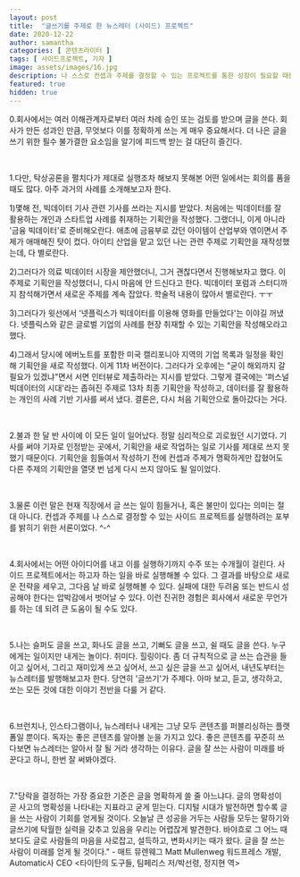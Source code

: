 ```yaml
---
layout: post
title:  "글쓰기를 주제로 한 뉴스레터 (사이드) 프로젝트"
date: 2020-12-22
author: samantha
categories: [ 콘텐츠라이터 ]
tags: [ 사이드프로젝트, 기자 ]
image: assets/images/16.jpg
description: 나 스스로 컨셉과 주제를 결정할 수 있는 프로젝트를 통한 성장이 필요할 때를 느꼈다. 주제는 뉴스레터다.
featured: true
hidden: true
---
```


0.회사에서는 여러 이해관계자로부터 여러 차례 승인 또는 검토를 받으며 글을 쓴다. 회사가 만든 성과인 만큼, 무엇보다 이를 정확하게 쓰는 게 매우 중요해서다. 더 나은 글을 쓰기 위한 필수 불가결한 요소임을 알기에 피드백 받는 걸 대단히 즐긴다.

<br/>

1.다만, 탁상공론을 펼치다가 제대로 실행조차 해보지 못해본 어떤 일에서는 회의를 품을 때도 많다. 아주 과거의 사례를 소개해보고자 한다.

1)몇해 전, 빅데이터 기사 관련 기사를 쓰라는 지시를 받았다. 처음에는 빅데이터를 잘 활용하는 개인과 스타트업 사례를 취재하는 기획안을 작성했다. 그랬더니, 이게 아니라 '금융 빅데이터'로 준비해오란다. 애초에 금융부로 갔던 아이템이 산업부와 엮이면서 주제가 애매해진 탓이 컸다. 아이티 산업을 맡고 있던 나는 관련 주제로 기획안을 재작성했는데, 다 별로란다.

2)그러다가 의료 빅데이터 시장을 제안했더니, 그거 괜찮다면서 진행해보자고 했다. 이 주제로 기획안을 작성했더니, 다시 마음에 안 드신다고 한다. 빅데이터 포럼과 스터디까지 참석해가면서 새로운 주제를 계속 잡았다. 학술적 내용이 많아서 별로란다. ㅜㅜ

3)그러다가 윗선에서 '넷플릭스가 빅데이터를 이용해 영화를 만들었다'는 이야길 꺼냈다. 넷플릭스와 같은 글로벌 기업의 사례를 현장 취재할 수 있는 기획안을 작성해오라고 했다.

4)그래서 당시에 에버노트를 포함한 미국 캘리포니아 지역의 기업 목록과 일정을 확인해 기획안을 새로 작성했다. 이게 11차 버전이다. 그러다가 오후에는 "굳이 해외까지 갈 필요가 있겠냐"면서 서면 인터뷰로 제출하라는 지시를 받았다. 그렇게 결국에는 '퍼스널 빅데이터의 시대'라는 좁혀진 주제로 13차 최종 기획안을 작성하고, 데이터를 잘 활용하는 개인의 사례 기반 기사를 써서 냈다. 결론은, 다시 처음 기획안으로 돌아갔다는 거다.

<br/>

2.불과 한 달 반 사이에 이 모든 일이 일어났다. 정말 심리적으로 괴로웠던 시기였다. 기사를 써야 기자로 인정받는 곳에서, 기획안을 새로 작업하는 일로 기사를 제대로 쓰지 못했기 때문이다. 기획안을 힘들여서 작성하기 전에 컨셉과 주제가 명확하게만 잡혔어도 다른 주제의 기획안을 열댓 번 넘게 다시 쓰지 않아도 될 일이었다.

<br/>

3.물론 이런 말은 현재 직장에서 글 쓰는 일이 힘들거나, 혹은 불만이 있다는 의미는 절대 아니다. 컨셉과 주제를 나 스스로 결정할 수 있는 사이드 프로젝트를 실행하려는 포부를 밝히기 위한 서론이었다. ^-^

<br/>

4.회사에서는 어떤 아이디어를 내고 이를 실행하기까지 수주 또는 수개월이 걸린다. 사이드 프로젝트에서는 하고자 하는 일을 바로 실행해볼 수 있다. 그 결과를 바탕으로 새로운 전략을 세우고, 그다음 날 바로 실행해볼 수 있다. 실패에 대한 두려움 또는 반드시 성공해야 한다는 압박감에서 벗어날 수 있다. 이런 진귀한 경험은 회사에서 새로운 무언가를 하는 데 되려 큰 도움이 될 수도 있다.

<br/>

5.나는 슬퍼도 글을 쓰고, 화나도 글을 쓰고, 기뻐도 글을 쓰고, 쉴 때도 글을 쓴다. 누구에게는 일이지만 내게는 놀이다. 취미다. 힐링이다. 좀 더 규칙적으로 글 쓰는 습관을 들이고 싶어서, 그리고 재미있게 쓰고 싶어서, 쓰고 싶은 글을 쓰고 싶어서, 내년도부터는 뉴스레터를 발행해보고자 한다. 당연히 '글쓰기'가 주제다. 아마 보고, 듣고, 생각하고, 쏘는 모든 것에 대한 이야기 전반을 다룰 거 같다.

<br/>

6.브런치나, 인스타그램이나, 뉴스레터나 내게는 그냥 모두 콘텐츠를 퍼블리싱하는 플랫폼일 뿐이다. 독자는 좋은 콘텐츠를 알아볼 눈을 가지고 있다. 좋은 콘텐츠를 꾸준히 쓰다보면 뉴스레터는 알아서 잘 될 거라 생각하는 이유다. 글을 잘 쓰는 사람이 미래를 바꾼다고 하니, 한번 잘 써봐야겠다.

<br/>

7."당락을 결정하는 가장 중요한 기준은 글을 명확하게 쓸 줄 아느냐다. 글의 명확성이 곧 사고의 명확성을 나타내는 지표라고 굳게 믿는다. 디지털 시대가 발전하면 할수록 글을 쓰는 사람이 기회를 얻게될 것이다. 오늘날 큰 성공을 거두는 사람들 모두는 말하기와 글쓰기에 탁월한 실력을 갖추고 있음을 우리는 어렵잖게 발견한다. 바야흐로 그 어느 때 보다도 글로 사람들의 마음을 사로잡고, 설득하고, 변화시키는 때가 왔다. 글을 잘 쓰는 사람이 미래를 얻게 될 것이다." - 매트 뮤렌웨그 Matt Mullenweg 워드프레스 개발, Automatic사 CEO <타이탄의 도구들, 팀페리스 저/박선령, 정지현 역>
